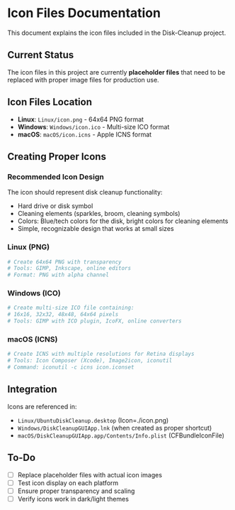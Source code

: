 # Icon Files Documentation

This document explains the icon files included in the Disk-Cleanup project.

## Current Status

The icon files in this project are currently **placeholder files** that need to be replaced with proper image files for production use.

## Icon Files Location

- **Linux**: `Linux/icon.png` - 64x64 PNG format
- **Windows**: `Windows/icon.ico` - Multi-size ICO format
- **macOS**: `macOS/icon.icns` - Apple ICNS format

## Creating Proper Icons

### Recommended Icon Design
The icon should represent disk cleanup functionality:
- Hard drive or disk symbol
- Cleaning elements (sparkles, broom, cleaning symbols)
- Colors: Blue/tech colors for the disk, bright colors for cleaning elements
- Simple, recognizable design that works at small sizes

### Linux (PNG)
```bash
# Create 64x64 PNG with transparency
# Tools: GIMP, Inkscape, online editors
# Format: PNG with alpha channel
```

### Windows (ICO)
```bash
# Create multi-size ICO file containing:
# 16x16, 32x32, 48x48, 64x64 pixels
# Tools: GIMP with ICO plugin, IcoFX, online converters
```

### macOS (ICNS)
```bash
# Create ICNS with multiple resolutions for Retina displays
# Tools: Icon Composer (Xcode), Image2icon, iconutil
# Command: iconutil -c icns icon.iconset
```

## Integration

Icons are referenced in:
- `Linux/UbuntuDiskCleanup.desktop` (Icon=./icon.png)
- `Windows/DiskCleanupGUIApp.lnk` (when created as proper shortcut)
- `macOS/DiskCleanupGUIApp.app/Contents/Info.plist` (CFBundleIconFile)

## To-Do

- [ ] Replace placeholder files with actual icon images
- [ ] Test icon display on each platform
- [ ] Ensure proper transparency and scaling
- [ ] Verify icons work in dark/light themes
